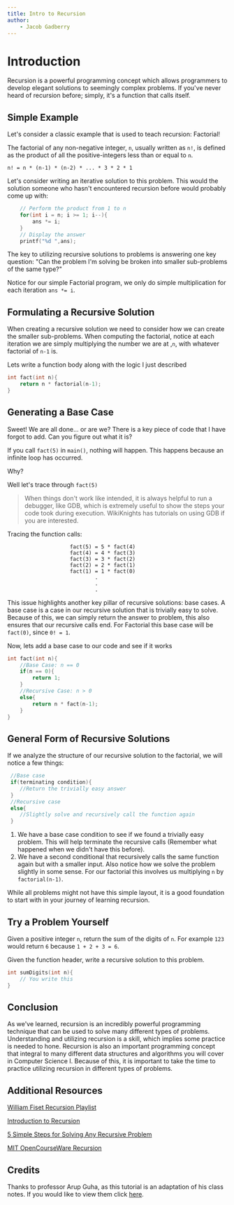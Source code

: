 ```yaml
---
title: Intro to Recursion
author:
    - Jacob Gadberry
---
```


# Introduction

Recursion is a powerful programming concept which allows programmers to develop elegant solutions to seemingly complex problems. If you've never heard of recursion before; simply, it's a function that calls itself. 

## Simple Example

Let's consider a classic example that is used to teach recursion: Factorial!

The factorial of any non-negative integer, `n`, usually written as `n!`, is defined as the product of all the positive-integers less than or equal to `n`.

`n! = n * (n-1) * (n-2) * ... * 3 * 2 * 1`

Let's consider writing an iterative solution to this problem. This would the solution someone who hasn't encountered recursion before would probably come up with:

``` c
    // Perform the product from 1 to n
    for(int i = n; i >= 1; i--){
        ans *= i;
    }
    // Display the answer
    printf("%d ",ans);
```

The key to utilizing recursive solutions to problems is answering one key question: "Can the problem I'm solving be broken into smaller sub-problems of the same type?"

Notice for our simple Factorial program, we only do simple multiplication for each iteration `ans *= i`.

## Formulating a Recursive Solution

When creating a recursive solution we need to consider how we can create the smaller sub-problems. When computing the factorial, notice at each iteration we are simply multiplying the number we are at ,`n`, with whatever factorial of `n-1` is. 

Lets write a function body along with the logic I just described

```c
int fact(int n){
    return n * factorial(n-1);
}
```

## Generating a Base Case

Sweet! We are all done... or are we? There is a key piece of code that I have forgot to add. Can you figure out what it is? 

If you call `fact(5)` in `main()`, nothing will happen. This happens because an infinite loop has occurred.

Why?

Well let's trace through `fact(5)`

> When things don't work like intended, it is always helpful to run a debugger, like GDB, which is extremely useful to show the steps your code took during execution. WikiKnights has tutorials on using GDB if you are interested.


Tracing the function calls: 
```
                    fact(5) = 5 * fact(4)
                    fact(4) = 4 * fact(3)
                    fact(3) = 3 * fact(2)
                    fact(2) = 2 * fact(1)
                    fact(1) = 1 * fact(0)
                            .
                            .
                            .
```

This issue highlights another key pillar of recursive solutions: base cases. A base case is a case in our recursive solution that is trivially easy to solve. Because of this, we can simply return the answer to problem, this also ensures that our recursive calls end. For Factorial this base case will be `fact(0)`, since `0! = 1`.

Now, lets add a base case to our code and see if it works

```c
int fact(int n){
    //Base Case: n == 0 
    if(n == 0){
        return 1;
    }
    //Recursive Case: n > 0
    else{
        return n * fact(n-1);
    }
}
```

## General Form of Recursive Solutions

If we analyze the structure of our recursive solution to the factorial, we will notice a few things:

```c
 //Base case
 if(terminating condition){
    //Return the trivially easy answer
 }
 //Recursive case
 else{
    //Slightly solve and recursively call the function again
 }

```
1) We have a base case condition to see if we found a trivially easy problem. This will help terminate the recursive calls (Remember what happened when we didn't have this before).
2) We have a second conditional that recursively calls the same function again but with a smaller input. Also notice how we solve the problem slightly in some sense. For our factorial this involves us multiplying `n` by `factorial(n-1)`.

While all problems might not have this simple layout, it is a good foundation to start with in your journey of learning recursion.

## Try a Problem Yourself

Given a positive integer `n`, return the sum of the digits of `n`. For example `123` would return `6` because `1 + 2 + 3 = 6`.

Given the function header, write a recursive solution to this problem.

```c
int sumDigits(int n){
    // You write this
}
```
## Conclusion

As we've learned, recursion is an incredibly powerful programming technique that can be used to solve many different types of problems. Understanding and utilizing recursion is a skill, which implies some practice is needed to hone.  Recursion is also an important programming concept that integral to many different data structures and algorithms you will cover in Computer Science I. Because of this, it is important to take the time to practice utilizing recursion in different types of problems.

## Additional Resources

[William Fiset Recursion Playlist](https://youtube.com/playlist?list=PLDV1Zeh2NRsCmu1lb9grUcljeYJtmgmYc&si=ZCzm6PNRa7iZw1bV)

[Introduction to Recursion](https://www.geeksforgeeks.org/introduction-to-recursion-data-structure-and-algorithm-tutorials/)

[5 Simple Steps for Solving Any Recursive Problem](https://www.youtube.com/watch?v=ngCos392W4w)

[MIT OpenCourseWare Recursion](https://ocw.mit.edu/ans7870/6/6.005/s16/classes/10-recursion/)

## Credits

Thanks to professor Arup Guha, as this tutorial is an adaptation of his class notes. If you would like to view them click [here](https://www.cs.ucf.edu/~dmarino/ucf/transparency/cop3502/lec/RecursionIntro.pdf).